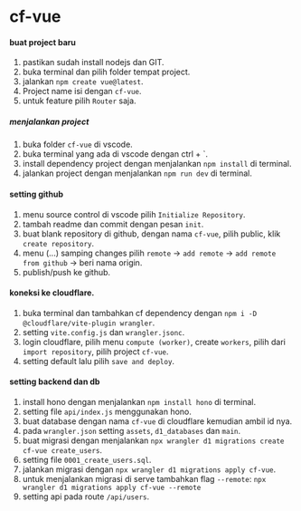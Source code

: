 # cf-vue

#### buat project baru
1. pastikan sudah install nodejs dan GIT.
2. buka terminal dan pilih folder tempat project.
3. jalankan `npm create vue@latest`.
4. Project name isi dengan `cf-vue`.
5. untuk feature pilih `Router` saja.

##### menjalankan project
1. buka folder `cf-vue` di vscode.
2. buka terminal yang ada di vscode dengan ctrl + `.
3. install dependency project dengan menjalankan `npm install` di terminal.
4. jalankan project dengan menjalankan `npm run dev` di terminal.

#### setting github
1. menu source control di vscode pilih `Initialize Repository`.
2. tambah readme dan commit dengan pesan `init`.
3. buat blank repository di github, dengan nama `cf-vue`, pilih public, klik `create repository`.
4. menu (...) samping changes pilih `remote` -> `add remote` -> `add remote from github` -> beri nama origin.
5. publish/push ke github.

#### koneksi ke cloudflare.
1. buka terminal dan tambahkan cf dependency dengan `npm i -D @cloudflare/vite-plugin wrangler`.
2. setting `vite.config.js` dan `wrangler.jsonc`.
3. login cloudflare, pilih menu `compute (worker)`, create `workers`, pilih dari `import repository`, pilih project `cf-vue`.
4. setting default lalu pilih `save and deploy`.

#### setting backend dan db
1. install hono dengan menjalankan `npm install hono` di terminal.
2. setting file `api/index.js` menggunakan hono.
3. buat database dengan nama `cf-vue` di cloudflare kemudian ambil id nya.
4. pada `wrangler.json` setting `assets`, `d1_databases` dan `main`.
5. buat migrasi dengan menjalankan `npx wrangler d1 migrations create cf-vue create_users`.
6. setting file `0001_create_users.sql`.
7. jalankan migrasi dengan `npx wrangler d1 migrations apply cf-vue`.
8. untuk menjalankan migrasi di serve tambahkan flag `--remote`: `npx wrangler d1 migrations apply cf-vue --remote`
9. setting api pada route `/api/users`.
